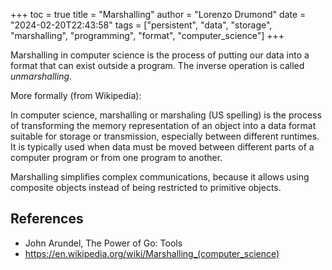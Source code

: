 +++
toc = true
title = "Marshalling"
author = "Lorenzo Drumond"
date = "2024-02-20T22:43:58"
tags = ["persistent",  "data",  "storage",  "marshalling",  "programming",  "format",  "computer_science"]
+++


Marshalling in computer science is the process of putting our data into a format that can exist outside a program. The inverse operation is called _unmarshalling_.

More formally (from Wikipedia):

  In computer science, marshalling or marshaling (US spelling) is the process of transforming the memory representation of an object into a data format suitable for storage or transmission, especially between different runtimes. It is typically used when data must be moved between different parts of a computer program or from one program to another.

  Marshalling simplifies complex communications, because it allows using composite objects instead of being restricted to primitive objects.

## References
- John Arundel, The Power of Go: Tools
- https://en.wikipedia.org/wiki/Marshalling_(computer_science)

